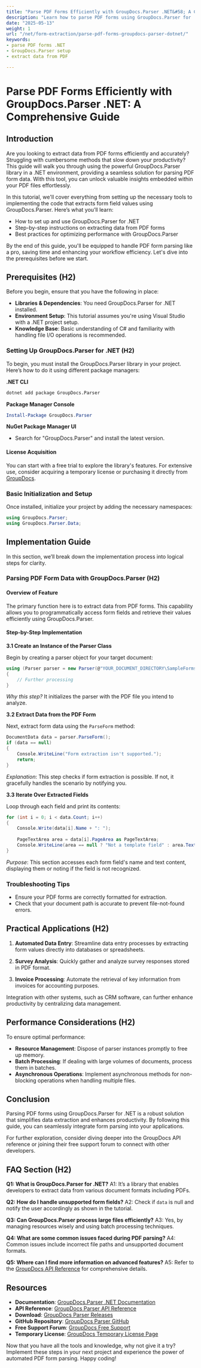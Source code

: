 ```yaml
---
title: "Parse PDF Forms Efficiently with GroupDocs.Parser .NET&#58; A Comprehensive Guide"
description: "Learn how to parse PDF forms using GroupDocs.Parser for .NET. This comprehensive guide covers setup, data extraction, and best practices."
date: "2025-05-13"
weight: 1
url: "/net/form-extraction/parse-pdf-forms-groupdocs-parser-dotnet/"
keywords:
- parse PDF forms .NET
- GroupDocs.Parser setup
- extract data from PDF

---
```



# Parse PDF Forms Efficiently with GroupDocs.Parser .NET: A Comprehensive Guide

## Introduction

Are you looking to extract data from PDF forms efficiently and accurately? Struggling with cumbersome methods that slow down your productivity? This guide will walk you through using the powerful GroupDocs.Parser library in a .NET environment, providing a seamless solution for parsing PDF form data. With this tool, you can unlock valuable insights embedded within your PDF files effortlessly.

In this tutorial, we'll cover everything from setting up the necessary tools to implementing the code that extracts form field values using GroupDocs.Parser. Here’s what you’ll learn:
- How to set up and use GroupDocs.Parser for .NET
- Step-by-step instructions on extracting data from PDF forms
- Best practices for optimizing performance with GroupDocs.Parser

By the end of this guide, you'll be equipped to handle PDF form parsing like a pro, saving time and enhancing your workflow efficiency. Let's dive into the prerequisites before we start.

## Prerequisites (H2)

Before you begin, ensure that you have the following in place:
- **Libraries & Dependencies**: You need GroupDocs.Parser for .NET installed.
- **Environment Setup**: This tutorial assumes you're using Visual Studio with a .NET project setup. 
- **Knowledge Base**: Basic understanding of C# and familiarity with handling file I/O operations is recommended.

### Setting Up GroupDocs.Parser for .NET (H2)

To begin, you must install the GroupDocs.Parser library in your project. Here’s how to do it using different package managers:

**.NET CLI**
```bash
dotnet add package GroupDocs.Parser
```

**Package Manager Console**
```powershell
Install-Package GroupDocs.Parser
```

**NuGet Package Manager UI**
- Search for "GroupDocs.Parser" and install the latest version.

#### License Acquisition

You can start with a free trial to explore the library's features. For extensive use, consider acquiring a temporary license or purchasing it directly from [GroupDocs](https://purchase.groupdocs.com/temporary-license/).

### Basic Initialization and Setup

Once installed, initialize your project by adding the necessary namespaces:

```csharp
using GroupDocs.Parser;
using GroupDocs.Parser.Data;
```

## Implementation Guide

In this section, we’ll break down the implementation process into logical steps for clarity.

### Parsing PDF Form Data with GroupDocs.Parser (H2)

#### Overview of Feature

The primary function here is to extract data from PDF forms. This capability allows you to programmatically access form fields and retrieve their values efficiently using GroupDocs.Parser.

#### Step-by-Step Implementation

**3.1 Create an Instance of the Parser Class**

Begin by creating a parser object for your target document:

```csharp
using (Parser parser = new Parser(@"YOUR_DOCUMENT_DIRECTORY\SampleFormsPdf.pdf"))
{
    // Further processing
}
```

*Why this step?* It initializes the parser with the PDF file you intend to analyze.

**3.2 Extract Data from the PDF Form**

Next, extract form data using the `ParseForm` method:

```csharp
DocumentData data = parser.ParseForm();
if (data == null)
{
    Console.WriteLine("Form extraction isn't supported.");
    return;
}
```

*Explanation*: This step checks if form extraction is possible. If not, it gracefully handles the scenario by notifying you.

**3.3 Iterate Over Extracted Fields**

Loop through each field and print its contents:

```csharp
for (int i = 0; i < data.Count; i++)
{
    Console.Write(data[i].Name + ": ");
    
    PageTextArea area = data[i].PageArea as PageTextArea;
    Console.WriteLine(area == null ? "Not a template field" : area.Text);
}
```

*Purpose*: This section accesses each form field's name and text content, displaying them or noting if the field is not recognized.

### Troubleshooting Tips

- Ensure your PDF forms are correctly formatted for extraction.
- Check that your document path is accurate to prevent file-not-found errors.

## Practical Applications (H2)

1. **Automated Data Entry**: Streamline data entry processes by extracting form values directly into databases or spreadsheets.
   
2. **Survey Analysis**: Quickly gather and analyze survey responses stored in PDF format.

3. **Invoice Processing**: Automate the retrieval of key information from invoices for accounting purposes.

Integration with other systems, such as CRM software, can further enhance productivity by centralizing data management.

## Performance Considerations (H2)

To ensure optimal performance:
- **Resource Management**: Dispose of parser instances promptly to free up memory.
- **Batch Processing**: If dealing with large volumes of documents, process them in batches.
- **Asynchronous Operations**: Implement asynchronous methods for non-blocking operations when handling multiple files.

## Conclusion

Parsing PDF forms using GroupDocs.Parser for .NET is a robust solution that simplifies data extraction and enhances productivity. By following this guide, you can seamlessly integrate form parsing into your applications.

For further exploration, consider diving deeper into the GroupDocs API reference or joining their free support forum to connect with other developers.

## FAQ Section (H2)

**Q1: What is GroupDocs.Parser for .NET?**
A1: It’s a library that enables developers to extract data from various document formats including PDFs.

**Q2: How do I handle unsupported form fields?**
A2: Check if `data` is null and notify the user accordingly as shown in the tutorial.

**Q3: Can GroupDocs.Parser process large files efficiently?**
A3: Yes, by managing resources wisely and using batch processing techniques.

**Q4: What are some common issues faced during PDF parsing?**
A4: Common issues include incorrect file paths and unsupported document formats.

**Q5: Where can I find more information on advanced features?**
A5: Refer to the [GroupDocs API Reference](https://reference.groupdocs.com/parser/net) for comprehensive details.

## Resources

- **Documentation**: [GroupDocs.Parser .NET Documentation](https://docs.groupdocs.com/parser/net/)
- **API Reference**: [GroupDocs Parser API Reference](https://reference.groupdocs.com/parser/net)
- **Download**: [GroupDocs Parser Releases](https://releases.groupdocs.com/parser/net/)
- **GitHub Repository**: [GroupDocs Parser GitHub](https://github.com/groupdocs-parser/GroupDocs.Parser-for-.NET)
- **Free Support Forum**: [GroupDocs Free Support](https://forum.groupdocs.com/c/parser/10)
- **Temporary License**: [GroupDocs Temporary License Page](https://purchase.groupdocs.com/temporary-license/)

Now that you have all the tools and knowledge, why not give it a try? Implement these steps in your next project and experience the power of automated PDF form parsing. Happy coding!

